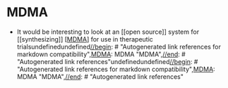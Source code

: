 # MDMA

- It would be interesting to look at an [[open source]] system for [[synthesizing]] [[MDMA]] for use in therapeutic trialsundefinedundefined[//begin]: # "Autogenerated link references for markdown compatibility",[MDMA]: MDMA "MDMA",[//end]: # "Autogenerated link references"undefinedundefined[//begin]: # "Autogenerated link references for markdown compatibility",[MDMA]: MDMA "MDMA",[//end]: # "Autogenerated link references"

[//begin]: # "Autogenerated link references for markdown compatibility"
[MDMA]: MDMA "MDMA"
[//end]: # "Autogenerated link references"